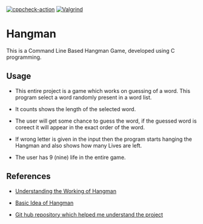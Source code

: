 [![cppcheck-action](https://github.com/vatsaakash/ltts-stepin-project-258325/actions/workflows/cppcheck.yml/badge.svg)](https://github.com/vatsaakash/ltts-stepin-project-258325/actions/workflows/cppcheck.yml)
[![Valgrind](https://github.com/vatsaakash/ltts-stepin-project-258325/actions/workflows/Valgrind.yml/badge.svg?branch=main)](https://github.com/vatsaakash/ltts-stepin-project-258325/actions/workflows/Valgrind.yml)


# Hangman

This is a Command Line Based Hangman Game, developed using C programming.

## Usage 

* This entire project is a game which works on guessing of a word. This program select a word randomly present in a word list.

* It counts shows the length of the selected word.

* The user will get some chance to guess the word, if the guessed word is coreect it will appear in the exact order of the word.

* If wrong letter is given in the input then the program starts hanging the Hangman and also shows how many Lives are left.

* The user has 9 (nine) life in the entire game.

## References 

- [Understanding the Working of Hangman](https://stackoverflow.com/questions/22877160/programming-hangman-in-c#:~:text=Store%20the%20word%20(single%20word,to%20figure%20out%20the%20word))

- [Basic Idea of Hangman](https://www.usna.edu/Users/cs/roche/courses/f20ic210/notes/06/files.php?f=hangman.c)
- [Git hub repository which helped me understand the project](https://github.com/VITAL-Club/hangman-game)
